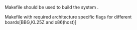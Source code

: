 
Makefile should be used to build the system .

Makefile with required architecture specific flags for different boards[BBG,KL25Z and x86(host)]


